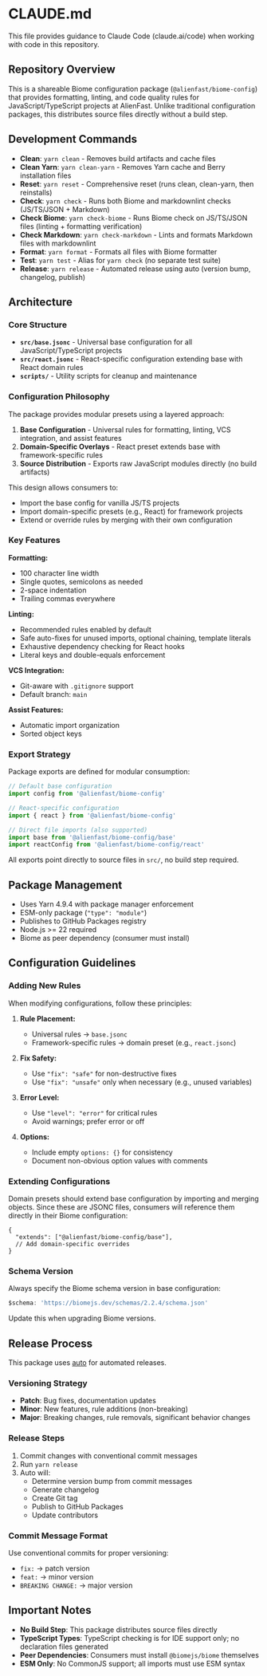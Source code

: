 # CLAUDE.md

This file provides guidance to Claude Code (claude.ai/code) when working with code in this repository.

## Repository Overview

This is a shareable Biome configuration package (`@alienfast/biome-config`) that provides formatting, linting, and code quality rules for JavaScript/TypeScript projects at AlienFast. Unlike traditional configuration packages, this distributes source files directly without a build step.

## Development Commands

- **Clean**: `yarn clean` - Removes build artifacts and cache files
- **Clean Yarn**: `yarn clean-yarn` - Removes Yarn cache and Berry installation files
- **Reset**: `yarn reset` - Comprehensive reset (runs clean, clean-yarn, then reinstalls)
- **Check**: `yarn check` - Runs both Biome and markdownlint checks (JS/TS/JSON + Markdown)
- **Check Biome**: `yarn check-biome` - Runs Biome check on JS/TS/JSON files (linting + formatting verification)
- **Check Markdown**: `yarn check-markdown` - Lints and formats Markdown files with markdownlint
- **Format**: `yarn format` - Formats all files with Biome formatter
- **Test**: `yarn test` - Alias for `yarn check` (no separate test suite)
- **Release**: `yarn release` - Automated release using auto (version bump, changelog, publish)

## Architecture

### Core Structure

- **`src/base.jsonc`** - Universal base configuration for all JavaScript/TypeScript projects
- **`src/react.jsonc`** - React-specific configuration extending base with React domain rules
- **`scripts/`** - Utility scripts for cleanup and maintenance

### Configuration Philosophy

The package provides modular presets using a layered approach:

1. **Base Configuration** - Universal rules for formatting, linting, VCS integration, and assist features
2. **Domain-Specific Overlays** - React preset extends base with framework-specific rules
3. **Source Distribution** - Exports raw JavaScript modules directly (no build artifacts)

This design allows consumers to:

- Import the base config for vanilla JS/TS projects
- Import domain-specific presets (e.g., React) for framework projects
- Extend or override rules by merging with their own configuration

### Key Features

**Formatting:**

- 100 character line width
- Single quotes, semicolons as needed
- 2-space indentation
- Trailing commas everywhere

**Linting:**

- Recommended rules enabled by default
- Safe auto-fixes for unused imports, optional chaining, template literals
- Exhaustive dependency checking for React hooks
- Literal keys and double-equals enforcement

**VCS Integration:**

- Git-aware with `.gitignore` support
- Default branch: `main`

**Assist Features:**

- Automatic import organization
- Sorted object keys

### Export Strategy

Package exports are defined for modular consumption:

```javascript
// Default base configuration
import config from '@alienfast/biome-config'

// React-specific configuration
import { react } from '@alienfast/biome-config'

// Direct file imports (also supported)
import base from '@alienfast/biome-config/base'
import reactConfig from '@alienfast/biome-config/react'
```

All exports point directly to source files in `src/`, no build step required.

## Package Management

- Uses Yarn 4.9.4 with package manager enforcement
- ESM-only package (`"type": "module"`)
- Publishes to GitHub Packages registry
- Node.js >= 22 required
- Biome as peer dependency (consumer must install)

## Configuration Guidelines

### Adding New Rules

When modifying configurations, follow these principles:

1. **Rule Placement:**
   - Universal rules → `base.jsonc`
   - Framework-specific rules → domain preset (e.g., `react.jsonc`)

2. **Fix Safety:**
   - Use `"fix": "safe"` for non-destructive fixes
   - Use `"fix": "unsafe"` only when necessary (e.g., unused variables)

3. **Error Level:**
   - Use `"level": "error"` for critical rules
   - Avoid warnings; prefer error or off

4. **Options:**
   - Include empty `options: {}` for consistency
   - Document non-obvious option values with comments

### Extending Configurations

Domain presets should extend base configuration by importing and merging objects. Since these are JSONC files, consumers will reference them directly in their Biome configuration:

```jsonc
{
  "extends": ["@alienfast/biome-config/base"],
  // Add domain-specific overrides
}
```

### Schema Version

Always specify the Biome schema version in base configuration:

```javascript
$schema: 'https://biomejs.dev/schemas/2.2.4/schema.json'
```

Update this when upgrading Biome versions.

## Release Process

This package uses [auto](https://intuit.github.io/auto/) for automated releases.

### Versioning Strategy

- **Patch**: Bug fixes, documentation updates
- **Minor**: New features, rule additions (non-breaking)
- **Major**: Breaking changes, rule removals, significant behavior changes

### Release Steps

1. Commit changes with conventional commit messages
2. Run `yarn release`
3. Auto will:
   - Determine version bump from commit messages
   - Generate changelog
   - Create Git tag
   - Publish to GitHub Packages
   - Update contributors

### Commit Message Format

Use conventional commits for proper versioning:

- `fix:` → patch version
- `feat:` → minor version
- `BREAKING CHANGE:` → major version

## Important Notes

- **No Build Step**: This package distributes source files directly
- **TypeScript Types**: TypeScript checking is for IDE support only; no declaration files generated
- **Peer Dependencies**: Consumers must install `@biomejs/biome` themselves
- **ESM Only**: No CommonJS support; all imports must use ESM syntax
